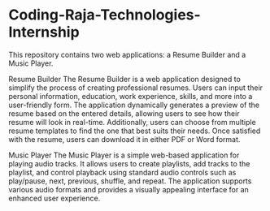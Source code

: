 # Coding-Raja-Technologies-Internship

This repository contains two web applications: a Resume Builder and a Music Player.

Resume Builder
The Resume Builder is a web application designed to simplify the process of creating professional resumes. Users can input their personal information, education, work experience, skills, and more into a user-friendly form. The application dynamically generates a preview of the resume based on the entered details, allowing users to see how their resume will look in real-time. Additionally, users can choose from multiple resume templates to find the one that best suits their needs. Once satisfied with the resume, users can download it in either PDF or Word format.

Music Player
The Music Player is a simple web-based application for playing audio tracks. It allows users to create playlists, add tracks to the playlist, and control playback using standard audio controls such as play/pause, next, previous, shuffle, and repeat. The application supports various audio formats and provides a visually appealing interface for an enhanced user experience.
